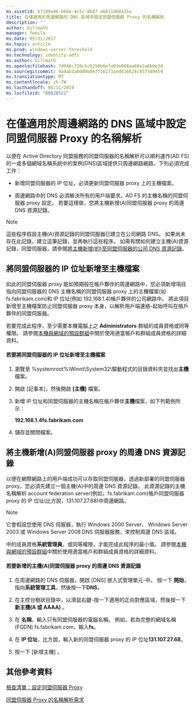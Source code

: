 ```yaml
---
ms.assetid: b7109e46-b66e-4c5c-8b87-a6611d68415a
title: 在僅適用於周邊網路的 DNS 區域中設定同盟伺服器 Proxy 的名稱解析
description: ''
author: billmath
manager: femila
ms.date: 05/31/2017
ms.topic: article
ms.prod: windows-server-threshold
ms.technology: identity-adfs
ms.author: billmath
ms.openlocfilehash: 7d046c720c5c6250b6efa03e068aa66e2a6bbe3d
ms.sourcegitcommit: 9a4ab3a0d00b06ff16173aed616624c857589459
ms.translationtype: MT
ms.contentlocale: zh-TW
ms.lasthandoff: 06/11/2019
ms.locfileid: "66828522"
---
```

# <a name="configure-name-resolution-for-a-federation-server-proxy-in-a-dns-zone-that-serves-only-the-perimeter-network"></a>在僅適用於周邊網路的 DNS 區域中設定同盟伺服器 Proxy 的名稱解析


以便在 Active Directory 同盟服務的同盟伺服器的名稱解析可以順利運作\(AD FS\)的一或多個網域名稱系統中的案例\(DNS\)區域提供只周邊網路網路，下列必須完成工作：  
  
-   新增同盟伺服器的 IP 位址，必須更新同盟伺服器 proxy 上的主機檔案。  
  
-   周邊網路中的 DNS 必須解決所有的用戶端要求，AD FS 的主機名稱的同盟伺服器 proxy 設定。 若要這樣做，您將主機新增\(A\)同盟伺服器 proxy 的周邊 DNS 資源記錄。  
  
> [!NOTE]  
> 這些程序假設主機\(A\)資源記錄的同盟伺服器已建立在公司網路 DNS。 如果尚未存在此記錄，建立這筆記錄，並再執行這些程序。 如需有關如何建立主機\(A\)資源記錄，同盟伺服器，請參閱[將主機新增&#40;的&#41;至同盟伺服器的公司 DNS 資源記錄](Add-a-Host--A--Resource-Record-to-Corporate-DNS-for-a-Federation-Server.md)。  
  
## <a name="add-the-ip-address-of-a-federation-server-to-the-hosts-file"></a>將同盟伺服器的 IP 位址新增至主機檔案  
如此的同盟伺服器 proxy 能如預期般在帳戶夥伴的周邊網路中，您必須新增項目指向同盟伺服器的 DNS 主機名稱的同盟伺服器 proxy 上的主機檔案\(如 fs.fabrikam.com\)和 IP 位址\(例如 192.168.1.4\)帳戶夥伴的公司網路中。 將此項目新增至主機檔案防止同盟伺服器 proxy 本身，以解析用戶端連絡\-起始呼叫在帳戶夥伴的同盟伺服器。  
  
若要完成此程序，至少需要本機電腦上之 **Administrators** 群組的成員資格或同等權限。  請參閱[本機與網域的預設群組](https://go.microsoft.com/fwlink/?LinkId=83477)中關於使用適當帳戶和群組成員資格的詳細資料。   
  
#### <a name="to-add-the-ip-address-of-a-federation-server-to-the-hosts-file"></a>若要將同盟伺服器的 IP 位址新增至主機檔案  
  
1.  瀏覽至 %systemroot%\\Winnt\\System32\\驅動程式的目錄資料夾並找出**主機**檔案。  
  
2.  開啟 [記事本]，然後開啟 **[主機]** 檔案。  
  
3.  新增 IP 位址和同盟伺服器的主機名稱在帳戶夥伴**主機**檔案，如下列範例所示：  
  
    **192.168.1.4fs.fabrikam.com**  
  
4.  儲存並關閉檔案。  
  
## <a name="add-a-host-a-resource-record-to-perimeter-dns-for-a-federation-server-proxy"></a>將主機新增\(A\)同盟伺服器 proxy 的周邊 DNS 資源記錄  
以便在網際網路上的用戶端成功可以存取同盟伺服器，透過新部署的同盟伺服器 proxy，您必須先建立一個主機\(A\)中的周邊 DNS 資源記錄。 此資源記錄的主機名稱解析 account federation server\(例如，fs.fabrikam.com\)帳戶同盟伺服器 proxy 的 IP 位址\(比方說，131.107.27.68\)中周邊網路。  
  
> [!NOTE]  
> 它會假設您使用 DNS 伺服器，執行 Windows 2000 Server、 Windows Server 2003 或 Windows Server 2008 DNS 伺服器服務，來控制周邊 DNS 區域。  
  
中的成員資格**系統管理員**，或同等權限，才能完成此程序的最小值。  請參閱[本機與網域的預設群組](https://go.microsoft.com/fwlink/?LinkId=83477)中關於使用適當帳戶和群組成員資格的詳細資料。   
  
#### <a name="to-add-a-host-a-resource-record-to-perimeter-dns-for-a-federation-server-proxy"></a>若要新增的主機\(A\)同盟伺服器 proxy 的周邊 DNS 資源記錄  
  
1.  在周邊網路的 DNS 伺服器，開啟 [DNS] 嵌入式管理單元\-中。 按一下 **開始**，指向**系統管理工具**，然後按一下**DNS**。  
  
2.  在主控台樹狀目錄中，以滑鼠右鍵\-按一下適用的正向對應區域，然後按一下**新主機\(A 或 AAAA\)** 。  
  
3.  在 **名稱**，輸入只有同盟伺服器的電腦名稱。 例如，若為完整的網域名稱\(FQDN\) fs.fabrikam.com，輸入**fs**。  
  
4.  在  **IP 位址**，比方說，輸入新的同盟伺服器 proxy 的 IP 位址**131.107.27.68**。  
  
5.  按一下 [新增主機]  。  
  
## <a name="additional-references"></a>其他參考資料  
[檢查清單：設定同盟伺服器 Proxy](Checklist--Setting-Up-a-Federation-Server-Proxy.md)  
  
[同盟伺服器 Proxy 的名稱解析需求](https://technet.microsoft.com/library/dd807055.aspx)  
  

